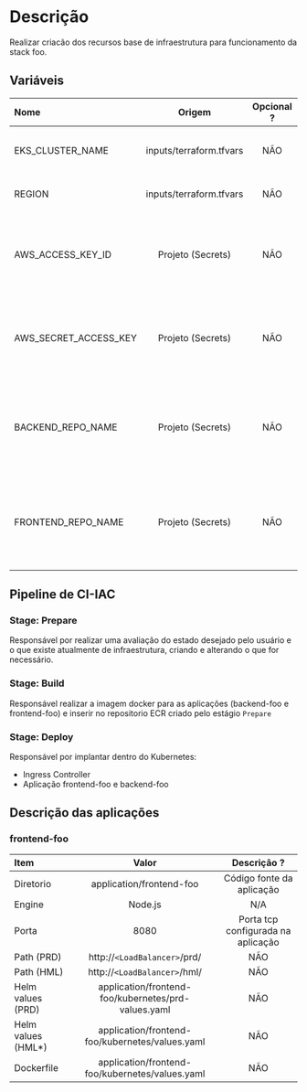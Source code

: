 # Descrição

Realizar criacão dos recursos base de infraestrutura para funcionamento da stack foo.

## Variáveis

| Nome                 | Origem  | Opcional ? | Descrição                                                                                      |
| :-------------------  | :-----: | :--------: | --------------------------------------------------------------------------------------------- |
| EKS_CLUSTER_NAME      |  inputs/terraform.tfvars  |    NÃO     | Nome do cluster EKS a ser criado.                                           |
| REGION                |  inputs/terraform.tfvars  |    NÃO     | Região AWS a ser utilizada.                                                 |
| AWS_ACCESS_KEY_ID     |  Projeto (Secrets)        |    NÃO     | ID da chave de acesso para realizar acões na AWS                            |
| AWS_SECRET_ACCESS_KEY |  Projeto (Secrets)        |    NÃO     | Segredo da chave de acesso para realizar acões na AWS                       |
| BACKEND_REPO_NAME     |  Projeto (Secrets)        |    NÃO     | Nome do repositorio ECR a ser utilizado pela aplicação backend-foo           |
| FRONTEND_REPO_NAME    |  Projeto (Secrets)        |    NÃO     | Nome do repositorio ECR a ser utilizado pela aplicação frontend-foo          |

## Pipeline de CI-IAC

### Stage: Prepare

Responsável por realizar uma avaliação do estado desejado pelo usuário e o que existe atualmente de infraestrutura, criando e alterando o que for necessário.

### Stage: Build

Responsável realizar a imagem docker para as aplicações (backend-foo e frontend-foo) e inserir no repositorio ECR criado pelo estágio `Prepare`

### Stage: Deploy

Responsável por implantar dentro do Kubernetes: 

-   Ingress Controller
-   Aplicação frontend-foo e backend-foo

## Descrição das aplicações

### frontend-foo


| Item                  | Valor                                                 | Descrição ? |
| :-------------------  | :-----:                                               | :--------:  |
| Diretorio             |  application/frontend-foo                             |    Código fonte da aplicação      |
| Engine                |  Node.js                                              |    N/A      |
| Porta                 |  8080                                                 |    Porta tcp configurada na aplicação      |
| Path (PRD)            |  http://`<LoadBalancer>`/prd/                         |    NÃO      |
| Path (HML)            |  http://`<LoadBalancer>`/hml/                         |    NÃO      |
| Helm values (PRD)     |  application/frontend-foo/kubernetes/prd-values.yaml  |    NÃO      |
| Helm values (HML*)    |  application/frontend-foo/kubernetes/values.yaml      |    NÃO      |
| Dockerfile            |  application/frontend-foo/kubernetes/values.yaml      |    NÃO      |
